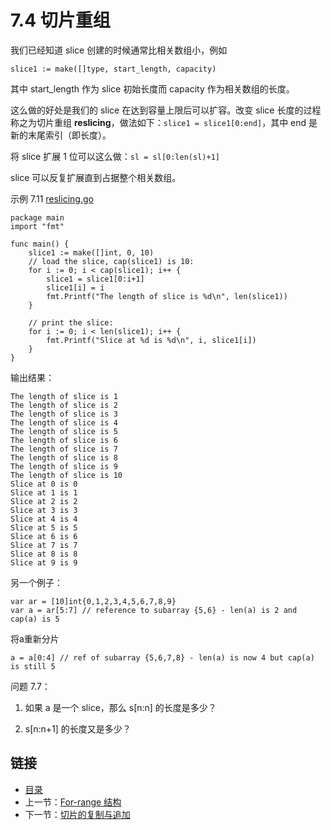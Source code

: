 # 7.4 切片重组

我们已经知道 slice 创建的时候通常比相关数组小，例如

	slice1 := make([]type, start_length, capacity)

其中 start_length 作为 slice 初始长度而 capacity 作为相关数组的长度。

这么做的好处是我们的 slice 在达到容量上限后可以扩容。改变 slice 长度的过程称之为切片重组 **reslicing**，做法如下：`slice1 = slice1[0:end]`，其中 end 是新的末尾索引（即长度）。

将 slice 扩展 1 位可以这么做：`sl = sl[0:len(sl)+1]`

slice 可以反复扩展直到占据整个相关数组。


示例 7.11 [reslicing.go](examples/chapter_7/reslicing.go)

    package main
    import "fmt"

    func main() {
    	slice1 := make([]int, 0, 10)
    	// load the slice, cap(slice1) is 10:
    	for i := 0; i < cap(slice1); i++ {
    		slice1 = slice1[0:i+1]
    		slice1[i] = i
    		fmt.Printf("The length of slice is %d\n", len(slice1))
    	}

    	// print the slice:
    	for i := 0; i < len(slice1); i++ {
    		fmt.Printf("Slice at %d is %d\n", i, slice1[i])
    	}
    }

输出结果：

	The length of slice is 1
	The length of slice is 2
	The length of slice is 3
	The length of slice is 4
	The length of slice is 5
	The length of slice is 6
	The length of slice is 7
	The length of slice is 8
	The length of slice is 9
	The length of slice is 10
	Slice at 0 is 0
	Slice at 1 is 1
	Slice at 2 is 2
	Slice at 3 is 3
	Slice at 4 is 4
	Slice at 5 is 5
	Slice at 6 is 6
	Slice at 7 is 7
	Slice at 8 is 8
	Slice at 9 is 9

另一个例子：

	var ar = [10]int{0,1,2,3,4,5,6,7,8,9}
	var a = ar[5:7] // reference to subarray {5,6} - len(a) is 2 and cap(a) is 5

将a重新分片

	a = a[0:4] // ref of subarray {5,6,7,8} - len(a) is now 4 but cap(a) is still 5

问题 7.7：

1) 如果 a 是一个 slice，那么 s[n:n] 的长度是多少？

2) s[n:n+1] 的长度又是多少？

## 链接

- [目录](directory.md)
- 上一节：[For-range 结构](07.3.md)
- 下一节：[切片的复制与追加](07.5.md)
